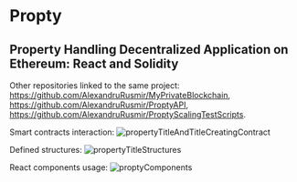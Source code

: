 # Propty

## Property Handling Decentralized Application on Ethereum: React and Solidity

Other repositories linked to the same project: https://github.com/AlexandruRusmir/MyPrivateBlockchain, https://github.com/AlexandruRusmir/ProptyAPI, https://github.com/AlexandruRusmir/ProptyScalingTestScripts.

Smart contracts interaction:
![propertyTitleAndTitleCreatingContract](https://github.com/AlexandruRusmir/Propty/assets/73962944/1d434716-8bba-45c7-a766-4471527b98b1)

Defined structures:
![propertyTitleStructures](https://github.com/AlexandruRusmir/Propty/assets/73962944/a6899f08-dc7a-4220-9965-22c5f607c484)

React components usage:
![proptyComponents](https://github.com/AlexandruRusmir/Propty/assets/73962944/7fce570e-cd23-4daa-af85-426b2b6ef6a5)
